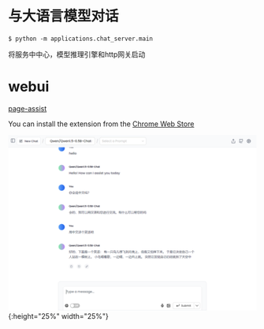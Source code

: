 # 与大语言模型对话

```
$ python -m applications.chat_server.main
```

将服务中中心，模型推理引擎和http网关启动

# webui

[page-assist](https://github.com/n4ze3m/page-assist) 

You can install the extension from the [Chrome Web Store](https://chromewebstore.google.com/detail/page-assist-%E6%9C%AC%E5%9C%B0-ai-%E6%A8%A1%E5%9E%8B%E7%9A%84-web/jfgfiigpkhlkbnfnbobbkinehhfdhndo)

![](https://github.com/noooop/zerollama/blob/main/static/images/chat_server.png?raw=true){:height="25%" width="25%"}
